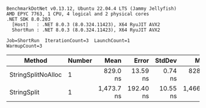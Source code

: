 ```

BenchmarkDotNet v0.13.12, Ubuntu 22.04.4 LTS (Jammy Jellyfish)
AMD EPYC 7763, 1 CPU, 4 logical and 2 physical cores
.NET SDK 8.0.203
  [Host]   : .NET 8.0.3 (8.0.324.11423), X64 RyuJIT AVX2
  ShortRun : .NET 8.0.3 (8.0.324.11423), X64 RyuJIT AVX2

Job=ShortRun  IterationCount=3  LaunchCount=1  
WarmupCount=3  

```
| Method             | Number | Mean       | Error     | StdDev   | Min        | Max        | Gen0   | Allocated |
|------------------- |------- |-----------:|----------:|---------:|-----------:|-----------:|-------:|----------:|
| StringSplitNoAlloc | 1      |   829.0 ns |  13.59 ns |  0.74 ns |   828.2 ns |   829.7 ns |      - |         - |
| StringSplit        | 1      | 1,473.7 ns | 192.40 ns | 10.55 ns | 1,466.6 ns | 1,485.8 ns | 0.0381 |    3208 B |
